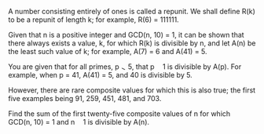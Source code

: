    <p>A number consisting entirely of ones is called a repunit. We shall define R(k) to be a repunit of length k; for example, R(6) = 111111.</p> <p>Given that n is a positive integer and GCD(n, 10) = 1, it can be shown that there always exists a value, k, for which R(k) is divisible by n, and let A(n) be the least such value of k; for example, A(7) = 6 and A(41) = 5.</p> <p>You are given that for all primes, p <img src='images/symbol_gt.gif' width='10' height='10' alt='&gt;' border='0' style='vertical-align:middle;' /> 5, that p <img src='images/symbol_minus.gif' width='9' height='3' alt='&minus;' border='0' style='vertical-align:middle;' /> 1 is divisible by A(p). For example, when p = 41, A(41) = 5, and 40 is divisible by 5.</p> <p>However, there are rare composite values for which this is also true; the first five examples being 91, 259, 451, 481, and 703.</p> <p>Find the sum of the first twenty-five composite values of n for which<br />GCD(n, 10) = 1 and n <img src='images/symbol_minus.gif' width='9' height='3' alt='&minus;' border='0' style='vertical-align:middle;' /> 1 is divisible by A(n).</p>   